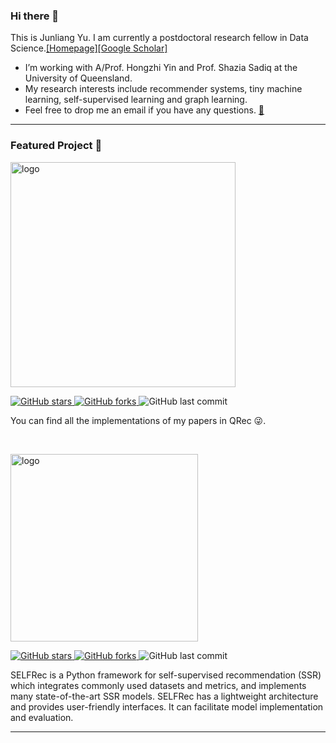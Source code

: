 ### Hi there 👋

This is Junliang Yu. I am currently a postdoctoral research fellow in Data Science.[[Homepage]](https://junliang-yu.github.io/)[[Google Scholar]](https://scholar.google.com/citations?user=JGuWOUIAAAAJ&hl=en&oi=ao)
- I’m working with A/Prof. Hongzhi Yin and Prof. Shazia Sadiq at the University of Queensland.
- My research interests include recommender systems, tiny machine learning, self-supervised learning and graph learning.
- Feel free to drop me an email if you have any questions. [📧](mailto:jl.yu@uq.edu.au)
<hr>

### Featured Project 🍊
<a href="https://github.com/Coder-Yu/QRec"> <img src="https://raw.githubusercontent.com/Coder-Yu/QRec/master/logo.png" alt="logo" width=360 border="0"></a><br>
<p float="left"> <a href="https://github.com/Coder-Yu/QRec/stargazers"> <img alt="GitHub stars" src="https://img.shields.io/github/stars/Coder-Yu/QRec"/> </a> <a href="https://github.com/Coder-Yu/QRec/network/members"> <img alt="GitHub forks" src="https://img.shields.io/github/forks/Coder-Yu/QRec"/> </a> <img alt="GitHub last commit" src="https://img.shields.io/github/last-commit/Coder-Yu/QRec"></p> 
You can find all the implementations of my papers in QRec 😜.

&nbsp;
&nbsp;

<a href="https://github.com/Coder-Yu/SELFRec"> <img src="https://camo.githubusercontent.com/5f6ed86b753b3cf95b03b3a53fc7c408d6750005742f4df0a1727feeba0525e3/68747470733a2f2f692e6962622e636f2f35347654597a6b2f73736c2d6c6f676f2e706e67" alt="logo" width=300 border="0"></a><br>
<p float="left"> <a href="https://github.com/Coder-Yu/SELFRec/stargazers"> <img alt="GitHub stars" src="https://img.shields.io/github/stars/Coder-Yu/SELFRec"/> </a> <a href="https://github.com/Coder-Yu/SELFRec/network/members"> <img alt="GitHub forks" src="https://img.shields.io/github/forks/Coder-Yu/SELFRec"/> </a> <img alt="GitHub last commit" src="https://img.shields.io/github/last-commit/Coder-Yu/SELFRec"></p> 
SELFRec is a Python framework for self-supervised recommendation (SSR) which integrates commonly used datasets and metrics, and implements many state-of-the-art SSR models. SELFRec has a lightweight architecture and provides user-friendly interfaces. It can facilitate model implementation and evaluation.
<hr>
